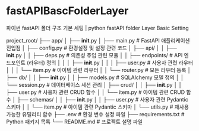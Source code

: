 # fastAPIBascFolderLayer
파이썬 fastAPI 폴더 구조 기본 세팅 | python fastAPI folder Layer Basic Setting



project_root/
├── app/
│   ├── __init__.py
│   ├── main.py                # FastAPI 애플리케이션 진입점
│   ├── config.py              # 환경설정 및 설정 관련 코드
│   ├── api/
│   │   ├── __init__.py
│   │   ├── deps.py            # 의존성 주입 관련 모듈
│   │   ├── endpoints/         # API 엔드포인트 (라우터) 정의
│   │   │   ├── __init__.py
│   │   │   ├── user.py        # 사용자 관련 라우터
│   │   │   └── item.py        # 아이템 관련 라우터
│   │   └── router.py          # 모든 라우터 등록
│   ├── db/
│   │   ├── __init__.py
│   │   ├── models.py          # SQLAlchemy 모델 정의
│   │   └── session.py         # 데이터베이스 세션 관리
│   ├── crud/
│   │   ├── __init__.py
│   │   ├── user.py            # 사용자 관련 CRUD 함수
│   │   └── item.py            # 아이템 관련 CRUD 함수
│   ├── schemas/
│   │   ├── __init__.py
│   │   ├── user.py            # 사용자 관련 Pydantic 스키마
│   │   └── item.py            # 아이템 관련 Pydantic 스키마
│   └── utils.py               # 재사용 가능한 유틸리티 함수
├── .env                       # 환경 변수 설정 파일
├── requirements.txt           # Python 패키지 목록
└── README.md                  # 프로젝트 설명 파일
